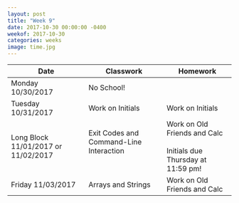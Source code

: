 ```yaml
---
layout: post
title: "Week 9"
date: 2017-10-30 00:00:00 -0400
weekof: 2017-10-30
categories: weeks
image: time.jpg
---
```


|Date                        |Classwork|Homework|
|----------------------------|---------|--------|
|Monday 10/30/2017           | No School! |  |
|Tuesday 10/31/2017          | Work on Initials | Work on Initials |
|Long Block 11/01/2017 or 11/02/2017 | Exit Codes and Command-Line Interaction <br><br>| Work on Old Friends and Calc <br><br> Initials due Thursday at 11:59 pm!|
|Friday 11/03/2017           | Arrays and Strings | Work on Old Friends and Calc|
